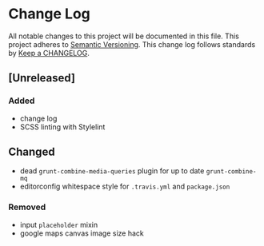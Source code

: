 # Change Log
All notable changes to this project will be documented in this file.
This project adheres to [Semantic Versioning](http://semver.org/).
This change log follows standards by [Keep a CHANGELOG](http://keepachangelog.com/).

## [Unreleased]
### Added
- change log
- SCSS linting with Stylelint

## Changed
- dead `grunt-combine-media-queries` plugin for up to date `grunt-combine-mq`
- editorconfig whitespace style for `.travis.yml` and `package.json`

### Removed
- input `placeholder` mixin
- google maps canvas image size hack